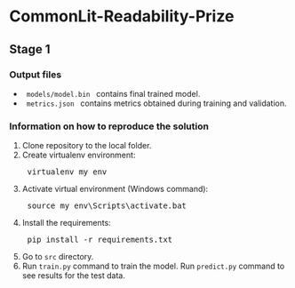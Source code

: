 # CommonLit-Readability-Prize

<h2> Stage 1 </h2>

<h3> Output files </h3>
<ul>
<li> <code> models/model.bin </code> contains final trained model. </li>
<li> <code> metrics.json </code> contains metrics obtained during training and validation. </li>
</ul>

<h3> Information on how to reproduce the solution </h3>
<ol>
  <li>
    Clone repository to the local folder.
  </li>
  <li>
    Create virtualenv environment:
    <pre> virtualenv my_env </pre>
  </li>
  <li>
    Activate virtual environment (Windows command):
    <pre> source my_env\Scripts\activate.bat </pre>
  </li>
  <li>
    Install the requirements:
    <pre> pip install -r requirements.txt </pre>
   </li>
   <li>
    Go to <code>src</code> directory.
   </li>
  <li>
    Run <code>train.py</code> command to train the model.
    Run <code>predict.py</code> command to see results for the test data.
    </li>
</ol>
